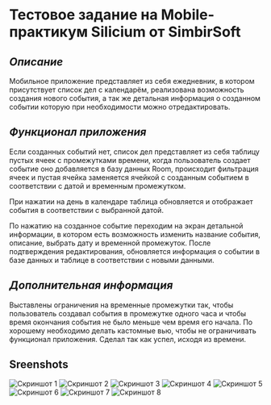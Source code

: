 # Тестовое задание на Mobile-практикум Silicium от SimbirSoft
## _Описание_
Мобильное приложение представляет из себя ежедневник, в котором присутствует список дел с календарём, реализована возможность создания нового события, а так же детальная информация о созданном событии которую при необходимости можно отредактировать.

## _Функционал приложения_
Если созданных событий нет, список дел представляет из себя таблицу пустых ячеек с промежутками времени, когда пользователь создает событие оно добавляется в базу данных Room, происходит фильтрация ячеек и пустая ячейка заменяется ячейкой с созданным событием в соответствии с датой и временным промежутком.

При нажатии на день в календаре таблица обновляется и отображает события в соответствии с выбранной датой.

По нажатию на созданное событие переходим на экран детальной информации, в котором есть возможность изменить название события, описание, выбрать дату и временной промежуток. После подтверждения редактирования, обновляется информация о событии в базе данных и таблице в соответствии с новыми данными.

## _Дополнительная информация_
Выставлены ограничения на временные промежутки так, чтобы пользователь создавал события в промежутке одного часа и чтобы время окончания события не было меньше чем время его начала.
По хорошему необходимо делать кастомные вью, чтобы не ограничивать функционал приложения. Сделал так как успел, исходя из времени.

## Sreenshots
![Скриншот 1](app/src/main/res/screenshots/screenshot_1.png)
![Скриншот 2](app/src/main/res/screenshots/screenshot_2.png)
![Скриншот 3](app/src/main/res/screenshots/screenshot_3.png)
![Скриншот 4](app/src/main/res/screenshots/screenshot_4.png)
![Скриншот 5](app/src/main/res/screenshots/screenshot_5.png)
![Скриншот 6](app/src/main/res/screenshots/screenshot_6.png)
![Скриншот 7](app/src/main/res/screenshots/screenshot_7.png)
![Скриншот 8](app/src/main/res/screenshots/screenshot_8.png)